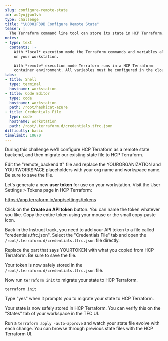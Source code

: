 ```yaml
---
slug: configure-remote-state
id: au2yujjwn1vh
type: challenge
title: "\U0001F39B️ Configure Remote State"
teaser: |
  The Terraform command line tool can store its state in HCP Terraform. All that is required is a user token.
notes:
- type: text
  contents: |-
    With *local* execution mode the Terraform commands and variables all remain
    on your workstation.

    With *remote* execution mode Terraform runs in a HCP Terraform
    container environment. All variables must be configured in the cloud environment with this method.
tabs:
- title: Shell
  type: terminal
  hostname: workstation
- title: Code Editor
  type: code
  hostname: workstation
  path: /root/hashicat-azure
- title: Credentials File
  type: code
  hostname: workstation
  path: /root/.terraform.d/credentials.tfrc.json
difficulty: basic
timelimit: 10670
---
```

During this challenge we'll configure HCP Terraform as a remote state backend, and then migrate our existing state file to HCP Terraform.

Edit the "remote_backend.tf" file and replace the YOURORGANIZATION and YOURWORKSPACE placeholders with your org name and workspace name. Be sure to save the file.

Let's generate a new **user token** for use on your workstation. Visit the User Settings > Tokens page in HCP Terraform:

https://app.terraform.io/app/settings/tokens

Click on the **Create an API token** button. You can name the token whatever you like. Copy the entire token using your mouse or the small copy-paste icon.

Back in the Instruqt track, you need to add your API token to a file called "credentials.tfrc.json". Select the "Credentials File" tab and open the `/root/.terraform.d/credentials.tfrc.json` file directly.

Replace the part that says YOURTOKEN with what you copied from HCP Terraform. Be sure to save the file.

Your token is now safely stored in the `/root/.terraform.d/credentials.tfrc.json` file.

Now run `terraform init` to migrate your state to HCP Terraform.

```
terraform init
```

Type "yes" when it prompts you to migrate your state to HCP Terraform.

Your state is now safely stored in HCP Terraform. You can verify this on the "States" tab of your workspace in the TFC UI.

Run a `terraform apply -auto-approve` and watch your state file evolve with each change. You can browse through previous state files with the HCP Terraform UI.